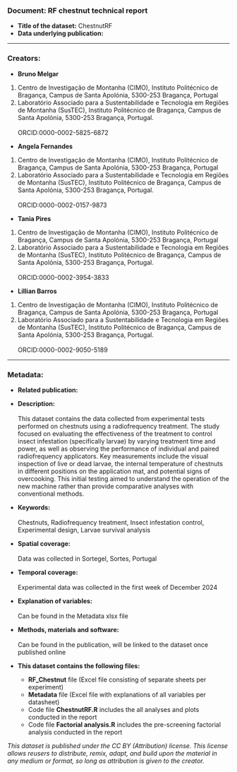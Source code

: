 ### Document: RF chestnut technical report
- **Title of the dataset:** ChestnutRF
- **Data underlying publication:** 
---

### Creators:
- **Bruno Melgar**			<br/>	
1. Centro de Investigação de Montanha (CIMO), Instituto Politécnico de Bragança, Campus de Santa Apolónia, 5300-253 Bragança, Portugal <br/>	
2. Laboratório Associado para a Sustentabilidade e Tecnologia em Regiões de Montanha (SusTEC), Instituto Politécnico de Bragança, Campus de Santa Apolónia, 5300-253 Bragança, Portugal. <br/>	
ORCID:0000-0002-5825-6872
- **Angela Fernandes**			<br/>	
1. Centro de Investigação de Montanha (CIMO), Instituto Politécnico de Bragança, Campus de Santa Apolónia, 5300-253 Bragança, Portugal <br/>	
2. Laboratório Associado para a Sustentabilidade e Tecnologia em Regiões de Montanha (SusTEC), Instituto Politécnico de Bragança, Campus de Santa Apolónia, 5300-253 Bragança, Portugal. <br/>	
ORCID:0000-0002-0157-9873
- **Tania Pires**			<br/>	
1. Centro de Investigação de Montanha (CIMO), Instituto Politécnico de Bragança, Campus de Santa Apolónia, 5300-253 Bragança, Portugal <br/>	
2. Laboratório Associado para a Sustentabilidade e Tecnologia em Regiões de Montanha (SusTEC), Instituto Politécnico de Bragança, Campus de Santa Apolónia, 5300-253 Bragança, Portugal. <br/>	
ORCID:0000-0002-3954-3833
- **Lillian Barros**			<br/>	
1. Centro de Investigação de Montanha (CIMO), Instituto Politécnico de Bragança, Campus de Santa Apolónia, 5300-253 Bragança, Portugal <br/>	
2. Laboratório Associado para a Sustentabilidade e Tecnologia em Regiões de Montanha (SusTEC), Instituto Politécnico de Bragança, Campus de Santa Apolónia, 5300-253 Bragança, Portugal. <br/>	
ORCID:0000-0002-9050-5189

---
### Metadata:
- **Related publication:**

- **Description:** <br/>	
This dataset contains the data collected from experimental tests performed on chestnuts using a radiofrequency treatment. The study focused on evaluating the effectiveness of the treatment to control insect infestation (specifically larvae) by varying treatment time and power, as well as observing the performance of individual and paired radiofrequency applicators. Key measurements include the visual inspection of live or dead larvae, the internal temperature of chestnuts in different positions on the application mat, and potential signs of overcooking. This initial testing aimed to understand the operation of the new machine rather than provide comparative analyses with conventional methods.

- **Keywords:** <br/>	
Chestnuts, Radiofrequency treatment, Insect infestation control, Experimental design, Larvae survival analysis

- **Spatial coverage:** <br/>	
Data was collected in Sortegel, Sortes, Portugal

- **Temporal coverage:** <br/>	
Experimental data was collected in the first week of December 2024

- **Explanation of variables:** <br/>	
Can be found in the Metadata xlsx file

- **Methods, materials and software:** <br/>	
Can be found in the publication, will be linked to the dataset once published online

- **This dataset contains the following files:**
  - **RF_Chestnut** file (Excel file consisting of separate sheets per experiment)
  - **Metadata** file (Excel file with explanations of all variables per datasheet)
  - Code file **ChestnutRF.R** includes the all analyses and plots conducted in the report
  - Code file **Factorial analysis.R** includes the pre-screening factorial analysis conducted in the report

*This dataset is published under the CC BY (Attribution) license.
This license allows reusers to distribute, remix, adapt, and build upon the material in any medium or format, so long as attribution is given to the creator.*
